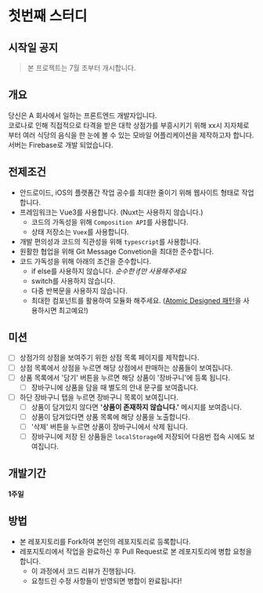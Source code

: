 # 첫번째 스터디
## 시작일 공지
> 본 프로젝트는 7월 초부터 개시합니다.
## 개요
당신은 A 회사에서 일하는 프론트엔드 개발자입니다.  
코로나로 인해 직접적으로 타격을 받은 대학 상점가를 부흥시키기 위해 xx시 지자체로 부터 여러 식당의 음식을 한 눈에 볼 수 있는 모바일 어플리케이션을 제작하고자 합니다.  
서버는 Firebase로 개발 되었습니다.
## 전제조건
- 안드로이드, iOS의 플랫폼간 작업 공수를 최대한 줄이기 위해 웹사이트 형태로 작업합니다.
- 프레임워크는 Vue3를 사용합니다. (Nuxt는 사용하지 않습니다.)
  - 코드의 가독성을 위해 ```Composition API```를 사용합니다.
  - 상태 저장소는 ```Vuex```를 사용합니다.
- 개발 편의성과 코드의 직관성을 위해 ```typescript```를 사용합니다.
- 원활한 협업을 위해 Git Message Convetion을 최대한 준수합니다.
- 코드 가독성을 위해 아래의 조건을 준수합니다.
  - if else를 사용하지 않습니다. *순수한 if만 사용해주세요*
  - switch를 사용하지 않습니다.
  - 다중 반복문을 사용하지 않습니다.
  - 최대한 컴포넌트를 활용하여 모듈화 해주세요. ([Atomic Designed 패턴][Atomic Designed Pattern]을 사용하시면 최고예요!)
## 미션
- [ ] 상점가의 상점을 보여주기 위한 상점 목록 페이지를 제작합니다.
- [ ] 상점 목록에서 상점을 누르면 해당 상점에서 판매하는 상품들이 보여집니다.
- [ ] 상품 목록에서 '담기' 버튼을 누르면 해당 상품이 '장바구니'에 등록 됩니다.
  - [ ] 장바구니에 상품을 담을 때 별도의 안내 문구를 보여줍니다.
- [ ] 하단 장바구니 탭을 누르면 장바구니 목록이 보여집니다.
  - [ ] 상품이 담겨있지 않다면 **'상품이 존재하지 않습니다.'** 메시지를 보여줍니다.
  - [ ] 상품이 담겨있다면 상품 목록에 해당 상품을 노출합니다.
  - [ ] '삭제' 버튼을 누르면 상품이 장바구니에서 삭제 됩니다.
  - [ ] 장바구니에 저장 된 상품들은 ```localStorage```에 저장되어 다음번 접속 시에도 보여집니다.
## 개발기간
**1주일**  
## 방법
- 본 레포지토리를 Fork하여 본인의 레포지토리로 등록합니다.
- 레포지토리에서 작업을 완료하신 후 Pull Request로 본 레포지토리에 병합 요청을 합니다.
  - 이 과정에서 코드 리뷰가 진행됩니다.
  - 요청드린 수정 사항들이 반영되면 병합이 완료됩니다!

[Atomic Designed Pattern]: https://ui.toast.com/weekly-pick/ko_20200213

